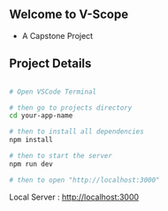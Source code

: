 
## Welcome to V-Scope

- A Capstone Project

## Project Details

```bash

# Open VSCode Terminal

# then go to projects directory
cd your-app-name

# then to install all dependencies
npm install

# then to start the server
npm run dev

# then to open "http://localhost:3000"

```

Local Server : [http://localhost:3000](http://localhost:3000) 